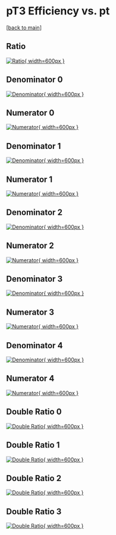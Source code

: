 # pT3 Efficiency vs. pt

[[back to main](./)]



## Ratio

[![Ratio](../mtv/var/pT3_xtr_11_1_eff_pt.png){ width=600px }](../mtv/var/pT3_xtr_11_1_eff_pt.pdf)

## Denominator 0

[![Denominator](../mtv/den/pT3_xtr_11_1_eff_pt_den0.png){ width=600px }](../mtv/den/pT3_xtr_11_1_eff_pt_den0.pdf)

## Numerator 0

[![Numerator](../mtv/num/pT3_xtr_11_1_eff_pt_num0.png){ width=600px }](../mtv/num/pT3_xtr_11_1_eff_pt_num0.pdf)

## Denominator 1

[![Denominator](../mtv/den/pT3_xtr_11_1_eff_pt_den1.png){ width=600px }](../mtv/den/pT3_xtr_11_1_eff_pt_den1.pdf)

## Numerator 1

[![Numerator](../mtv/num/pT3_xtr_11_1_eff_pt_num1.png){ width=600px }](../mtv/num/pT3_xtr_11_1_eff_pt_num1.pdf)

## Denominator 2

[![Denominator](../mtv/den/pT3_xtr_11_1_eff_pt_den2.png){ width=600px }](../mtv/den/pT3_xtr_11_1_eff_pt_den2.pdf)

## Numerator 2

[![Numerator](../mtv/num/pT3_xtr_11_1_eff_pt_num2.png){ width=600px }](../mtv/num/pT3_xtr_11_1_eff_pt_num2.pdf)

## Denominator 3

[![Denominator](../mtv/den/pT3_xtr_11_1_eff_pt_den3.png){ width=600px }](../mtv/den/pT3_xtr_11_1_eff_pt_den3.pdf)

## Numerator 3

[![Numerator](../mtv/num/pT3_xtr_11_1_eff_pt_num3.png){ width=600px }](../mtv/num/pT3_xtr_11_1_eff_pt_num3.pdf)

## Denominator 4

[![Denominator](../mtv/den/pT3_xtr_11_1_eff_pt_den4.png){ width=600px }](../mtv/den/pT3_xtr_11_1_eff_pt_den4.pdf)

## Numerator 4

[![Numerator](../mtv/num/pT3_xtr_11_1_eff_pt_num4.png){ width=600px }](../mtv/num/pT3_xtr_11_1_eff_pt_num4.pdf)

## Double Ratio 0

[![Double Ratio](../mtv/ratio/pT3_xtr_11_1_eff_pt_ratio0.png){ width=600px }](../mtv/ratio/pT3_xtr_11_1_eff_pt_ratio0.pdf)

## Double Ratio 1

[![Double Ratio](../mtv/ratio/pT3_xtr_11_1_eff_pt_ratio1.png){ width=600px }](../mtv/ratio/pT3_xtr_11_1_eff_pt_ratio1.pdf)

## Double Ratio 2

[![Double Ratio](../mtv/ratio/pT3_xtr_11_1_eff_pt_ratio2.png){ width=600px }](../mtv/ratio/pT3_xtr_11_1_eff_pt_ratio2.pdf)

## Double Ratio 3

[![Double Ratio](../mtv/ratio/pT3_xtr_11_1_eff_pt_ratio3.png){ width=600px }](../mtv/ratio/pT3_xtr_11_1_eff_pt_ratio3.pdf)

